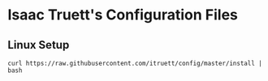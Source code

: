 # Isaac Truett's Configuration Files

## Linux Setup
```
curl https://raw.githubusercontent.com/itruett/config/master/install | bash
```
